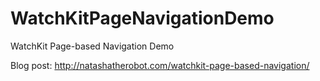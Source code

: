 WatchKitPageNavigationDemo
==========================

WatchKit Page-based Navigation Demo

Blog post: http://natashatherobot.com/watchkit-page-based-navigation/
